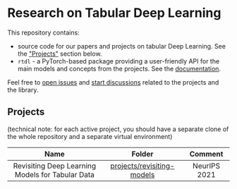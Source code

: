 # Research on Tabular Deep Learning<!-- omit in toc -->
This repository contains:
- source code for our papers and projects on tabular Deep Learning. See the ["Projects"](#projects) section below.
- `rtdl` - a PyTorch-based package providing a user-friendly API for the main models and concepts from the projects. See the [documentation](https://yandex-research.github.io/rtdl).

Feel free to [open issues](https://github.com/yandex-research/rtdl/issues) and [start discussions](https://github.com/yandex-research/rtdl/discussions) related to the projects and the library.

## Projects

(technical note: for each active project, you should have a separate clone of the whole repository and a separate virtual environment)

|                       Name                       |                           Folder                            |   Comment    |
| :----------------------------------------------: | :---------------------------------------------------------: | :----------: |
| Revisiting Deep Learning Models for Tabular Data | [projects/revisiting-models](./projects/revisiting-models/) | NeurIPS 2021 |
